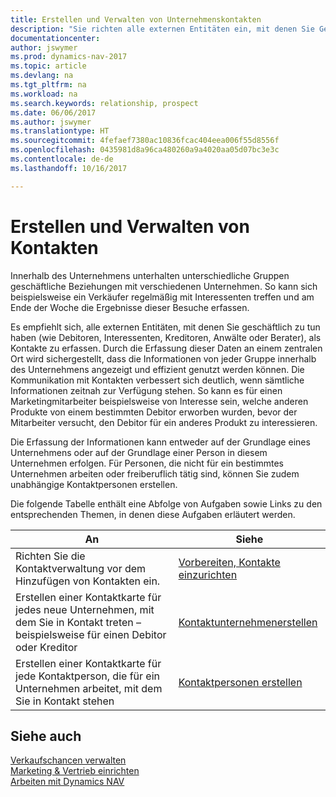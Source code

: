 ```yaml
---
title: Erstellen und Verwalten von Unternehmenskontakten
description: "Sie richten alle externen Entitäten ein, mit denen Sie Geschäftsbeziehungen haben (wie Debitoren, Interessenten, Kreditoren und Berater)."
documentationcenter: 
author: jswymer
ms.prod: dynamics-nav-2017
ms.topic: article
ms.devlang: na
ms.tgt_pltfrm: na
ms.workload: na
ms.search.keywords: relationship, prospect
ms.date: 06/06/2017
ms.author: jswymer
ms.translationtype: HT
ms.sourcegitcommit: 4fefaef7380ac10836fcac404eea006f55d8556f
ms.openlocfilehash: 0435981d8a96ca480260a9a4020aa05d07bc3e3c
ms.contentlocale: de-de
ms.lasthandoff: 10/16/2017

---
```

# <a name="creating-and-managing-contacts"></a>Erstellen und Verwalten von Kontakten
Innerhalb des Unternehmens unterhalten unterschiedliche Gruppen geschäftliche Beziehungen mit verschiedenen Unternehmen. So kann sich beispielsweise ein Verkäufer regelmäßig mit Interessenten treffen und am Ende der Woche die Ergebnisse dieser Besuche erfassen.

Es empfiehlt sich, alle externen Entitäten, mit denen Sie geschäftlich zu tun haben (wie Debitoren, Interessenten, Kreditoren, Anwälte oder Berater), als Kontakte zu erfassen. Durch die Erfassung dieser Daten an einem zentralen Ort wird sichergestellt, dass die Informationen von jeder Gruppe innerhalb des Unternehmens angezeigt und effizient genutzt werden können. Die Kommunikation mit Kontakten verbessert sich deutlich, wenn sämtliche Informationen zeitnah zur Verfügung stehen. So kann es für einen Marketingmitarbeiter beispielsweise von Interesse sein, welche anderen Produkte von einem bestimmten Debitor erworben wurden, bevor der Mitarbeiter versucht, den Debitor für ein anderes Produkt zu interessieren.

Die Erfassung der Informationen kann entweder auf der Grundlage eines Unternehmens oder auf der Grundlage einer Person in diesem Unternehmen erfolgen. Für Personen, die nicht für ein bestimmtes Unternehmen arbeiten oder freiberuflich tätig sind, können Sie zudem unabhängige Kontaktpersonen erstellen.

Die folgende Tabelle enthält eine Abfolge von Aufgaben sowie Links zu den entsprechenden Themen, in denen diese Aufgaben erläutert werden. 

| An | Siehe |
| --- | --- |
| Richten Sie die Kontaktverwaltung vor dem Hinzufügen von Kontakten ein. |[Vorbereiten, Kontakte einzurichten](marketing-setup-contacts.md) |
| Erstellen einer Kontaktkarte für jedes neue Unternehmen, mit dem Sie in Kontakt treten – beispielsweise für einen Debitor oder Kreditor |[Kontaktunternehmenerstellen](marketing-create-contact-companies.md) |
| Erstellen einer Kontaktkarte für jede Kontaktperson, die für ein Unternehmen arbeitet, mit dem Sie in Kontakt stehen |[Kontaktpersonen erstellen](marketing-create-contact-persons.md) |

## <a name="see-also"></a>Siehe auch
[Verkaufschancen verwalten](marketing-manage-sales-opportunities.md)  
[Marketing & Vertrieb einrichten](marketing-setup-marketing.md)  
[Arbeiten mit Dynamics NAV](ui-work-product.md)  

